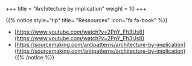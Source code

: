 +++
title = "Architecture by implication"
weight = 10
+++

{{% notice style="tip" title= "Ressources" icon="fa fa-book" %}}
- [https://www.youtube.com/watch?v=2PnY_Fh3Us8](https://www.youtube.com/watch?v=2PnY_Fh3Us8)
- [https://sourcemaking.com/antipatterns/architecture-by-implication](https://sourcemaking.com/antipatterns/architecture-by-implication)
{{% /notice %}} 